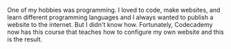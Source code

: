 One of my hobbies was programming. I loved to code, make websites, and learn different programming languages and I always wanted to publish a website to the internet. But I didn't know how. Fortunately, Codecademy now has this course that teaches how to configure my own website and this is the result.
